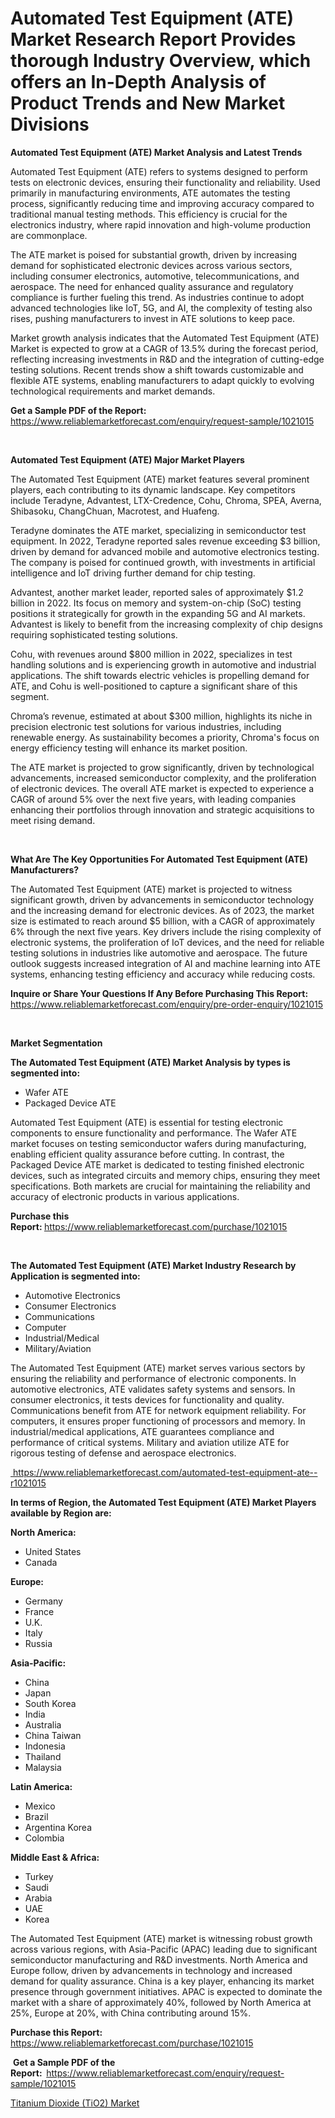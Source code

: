 <p><h1>Automated Test Equipment (ATE) Market Research Report Provides thorough Industry Overview, which offers an In-Depth Analysis of Product Trends and New Market Divisions</h1></p><p><strong>Automated Test Equipment (ATE) Market Analysis and Latest Trends</strong></p>
<p><p>Automated Test Equipment (ATE) refers to systems designed to perform tests on electronic devices, ensuring their functionality and reliability. Used primarily in manufacturing environments, ATE automates the testing process, significantly reducing time and improving accuracy compared to traditional manual testing methods. This efficiency is crucial for the electronics industry, where rapid innovation and high-volume production are commonplace.</p><p>The ATE market is poised for substantial growth, driven by increasing demand for sophisticated electronic devices across various sectors, including consumer electronics, automotive, telecommunications, and aerospace. The need for enhanced quality assurance and regulatory compliance is further fueling this trend. As industries continue to adopt advanced technologies like IoT, 5G, and AI, the complexity of testing also rises, pushing manufacturers to invest in ATE solutions to keep pace.</p><p>Market growth analysis indicates that the Automated Test Equipment (ATE) Market is expected to grow at a CAGR of 13.5% during the forecast period, reflecting increasing investments in R&D and the integration of cutting-edge testing solutions. Recent trends show a shift towards customizable and flexible ATE systems, enabling manufacturers to adapt quickly to evolving technological requirements and market demands.</p></p>
<p><strong>Get a Sample PDF of the Report:&nbsp;</strong> <a href="https://www.reliablemarketforecast.com/enquiry/request-sample/1021015?utm_campaign=2456&utm_medium=2&utm_source=Github&utm_content=ia&utm_term=21032025&utm_id=automated-test-equipment-ate">https://www.reliablemarketforecast.com/enquiry/request-sample/1021015</a></p>
<p>&nbsp;</p>
<p><strong>Automated Test Equipment (ATE) Major Market Players</strong></p>
<p><p>The Automated Test Equipment (ATE) market features several prominent players, each contributing to its dynamic landscape. Key competitors include Teradyne, Advantest, LTX-Credence, Cohu, Chroma, SPEA, Averna, Shibasoku, ChangChuan, Macrotest, and Huafeng.</p><p>Teradyne dominates the ATE market, specializing in semiconductor test equipment. In 2022, Teradyne reported sales revenue exceeding $3 billion, driven by demand for advanced mobile and automotive electronics testing. The company is poised for continued growth, with investments in artificial intelligence and IoT driving further demand for chip testing.</p><p>Advantest, another market leader, reported sales of approximately $1.2 billion in 2022. Its focus on memory and system-on-chip (SoC) testing positions it strategically for growth in the expanding 5G and AI markets. Advantest is likely to benefit from the increasing complexity of chip designs requiring sophisticated testing solutions.</p><p>Cohu, with revenues around $800 million in 2022, specializes in test handling solutions and is experiencing growth in automotive and industrial applications. The shift towards electric vehicles is propelling demand for ATE, and Cohu is well-positioned to capture a significant share of this segment.</p><p>Chroma’s revenue, estimated at about $300 million, highlights its niche in precision electronic test solutions for various industries, including renewable energy. As sustainability becomes a priority, Chroma's focus on energy efficiency testing will enhance its market position.</p><p>The ATE market is projected to grow significantly, driven by technological advancements, increased semiconductor complexity, and the proliferation of electronic devices. The overall ATE market is expected to experience a CAGR of around 5% over the next five years, with leading companies enhancing their portfolios through innovation and strategic acquisitions to meet rising demand.</p></p>
<p>&nbsp;</p>
<p><strong>What Are The Key Opportunities For Automated Test Equipment (ATE) Manufacturers?</strong></p>
<p><p>The Automated Test Equipment (ATE) market is projected to witness significant growth, driven by advancements in semiconductor technology and the increasing demand for electronic devices. As of 2023, the market size is estimated to reach around $5 billion, with a CAGR of approximately 6% through the next five years. Key drivers include the rising complexity of electronic systems, the proliferation of IoT devices, and the need for reliable testing solutions in industries like automotive and aerospace. The future outlook suggests increased integration of AI and machine learning into ATE systems, enhancing testing efficiency and accuracy while reducing costs.</p></p>
<p><strong>Inquire or Share Your Questions If Any Before Purchasing This Report:</strong> <a href="https://www.reliablemarketforecast.com/enquiry/pre-order-enquiry/1021015?utm_campaign=2456&utm_medium=2&utm_source=Github&utm_content=ia&utm_term=21032025&utm_id=automated-test-equipment-ate">https://www.reliablemarketforecast.com/enquiry/pre-order-enquiry/1021015</a></p>
<p>&nbsp;</p>
<p><strong>Market Segmentation</strong></p>
<p><strong>The Automated Test Equipment (ATE) Market Analysis by types is segmented into:</strong></p>
<p><ul><li>Wafer ATE</li><li>Packaged Device ATE</li></ul></p>
<p><p>Automated Test Equipment (ATE) is essential for testing electronic components to ensure functionality and performance. The Wafer ATE market focuses on testing semiconductor wafers during manufacturing, enabling efficient quality assurance before cutting. In contrast, the Packaged Device ATE market is dedicated to testing finished electronic devices, such as integrated circuits and memory chips, ensuring they meet specifications. Both markets are crucial for maintaining the reliability and accuracy of electronic products in various applications.</p></p>
<p><strong>Purchase this Report:&nbsp;</strong><a href="https://www.reliablemarketforecast.com/purchase/1021015?utm_campaign=2456&utm_medium=2&utm_source=Github&utm_content=ia&utm_term=21032025&utm_id=automated-test-equipment-ate">https://www.reliablemarketforecast.com/purchase/1021015</a></p>
<p>&nbsp;</p>
<p><strong>The Automated Test Equipment (ATE) Market Industry Research by Application is segmented into:</strong></p>
<p><ul><li>Automotive Electronics</li><li>Consumer Electronics</li><li>Communications</li><li>Computer</li><li>Industrial/Medical</li><li>Military/Aviation</li></ul></p>
<p><p>The Automated Test Equipment (ATE) market serves various sectors by ensuring the reliability and performance of electronic components. In automotive electronics, ATE validates safety systems and sensors. In consumer electronics, it tests devices for functionality and quality. Communications benefit from ATE for network equipment reliability. For computers, it ensures proper functioning of processors and memory. In industrial/medical applications, ATE guarantees compliance and performance of critical systems. Military and aviation utilize ATE for rigorous testing of defense and aerospace electronics.</p></p>
<p><a href="https://www.reliablemarketforecast.com/automated-test-equipment-ate--r1021015?utm_campaign=2456&utm_medium=2&utm_source=Github&utm_content=ia&utm_term=21032025&utm_id=automated-test-equipment-ate">&nbsp;https://www.reliablemarketforecast.com/automated-test-equipment-ate--r1021015</a></p>
<p><strong>In terms of Region, the Automated Test Equipment (ATE) Market Players available by Region are:</strong></p>
<p>
    <p> <strong> North America: </strong>
        <ul>
            <li>United States</li>
            <li>Canada</li>
        </ul>
        </p> 
    <p> <strong> Europe: </strong>
        <ul>
            <li>Germany</li>
            <li>France</li>
            <li>U.K.</li>
            <li>Italy</li>
            <li>Russia</li>
        </ul>
        </p> 
    <p> <strong> Asia-Pacific: </strong>
        <ul>
            <li>China</li>
            <li>Japan</li>
            <li>South Korea</li>
            <li>India</li>
            <li>Australia</li>
            <li>China Taiwan</li>
            <li>Indonesia</li>
            <li>Thailand</li>
            <li>Malaysia</li>
        </ul>
        </p> 
    <p> <strong> Latin America: </strong>
        <ul>
            <li>Mexico</li>
            <li>Brazil</li>
            <li>Argentina Korea</li>
            <li>Colombia</li>
        </ul>
        </p> 
    <p> <strong> Middle East & Africa: </strong>
        <ul>
            <li>Turkey</li>
            <li>Saudi</li>
            <li>Arabia</li>
            <li>UAE</li>
            <li>Korea</li>
        </ul>
    </p>
    </p>
<p><p>The Automated Test Equipment (ATE) market is witnessing robust growth across various regions, with Asia-Pacific (APAC) leading due to significant semiconductor manufacturing and R&D investments. North America and Europe follow, driven by advancements in technology and increased demand for quality assurance. China is a key player, enhancing its market presence through government initiatives. APAC is expected to dominate the market with a share of approximately 40%, followed by North America at 25%, Europe at 20%, with China contributing around 15%.</p></p>
<p><strong>Purchase this Report: </strong><a href="https://www.reliablemarketforecast.com/purchase/1021015?utm_campaign=2456&utm_medium=2&utm_source=Github&utm_content=ia&utm_term=21032025&utm_id=automated-test-equipment-ate">https://www.reliablemarketforecast.com/purchase/1021015</a></p>
<p>&nbsp;<strong>Get a Sample PDF of the Report:&nbsp;&nbsp;</strong><a href="https://www.reliablemarketforecast.com/enquiry/request-sample/1021015?utm_campaign=2456&utm_medium=2&utm_source=Github&utm_content=ia&utm_term=21032025&utm_id=automated-test-equipment-ate">https://www.reliablemarketforecast.com/enquiry/request-sample/1021015</a></p>
<p><strong></strong></p>
<p><p><a href="https://github.com/oslieselotte2192/Market-Research-Report-List-1/blob/main/titanium-dioxide-tio2-market.md?utm_campaign=2456&utm_medium=2&utm_source=Github&utm_content=ia&utm_term=21032025&utm_id=automated-test-equipment-ate">Titanium Dioxide (TiO2) Market</a></p></p>
